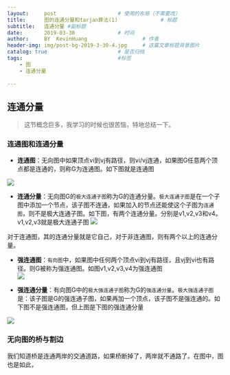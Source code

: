 ```yaml
---
layout:     post   				    # 使用的布局（不需要改）
title:      图的连通分量和tarjan算法(1)				# 标题 
subtitle:   连通分量 #副标题
date:       2019-03-30 				# 时间
author:     BY 	KevinHuang					# 作者
header-img: img/post-bg-2019-3-30-4.jpg 	# 这篇文章标题背景图片
catalog: true 						# 是否归档
tags:								#标签
    - 图
    - 连通分量
    
---
```


## 连通分量  
>这节概念巨多，我学习的时候也很苦恼，特地总结一下。

### 连通图和连通分量  

- **连通图**：无向图中如果顶点vi到vj有路径，则vi/vj连通，如果图G任意两个顶点都是连通的，则称G为连通图。如下图就是连通图  

![](https://ws3.sinaimg.cn/large/006tKfTcgy1g1kx5gtdhdj306m05gdg0.jpg)  

- **连通分量**：无向图G的```极大连通子图```称为G的连通分量。```极大连通子图```是在一个子图中添加一个节点，该子图不连通，如果加入的节点还能使这个子图为```连通图```，则不是极大连通子图。如下图，有两个连通分量。分别是v1,v2,v3和v4。v1,v2,v3就是极大连通子图
![](https://ws1.sinaimg.cn/large/006tKfTcgy1g1kx699mydj307005tglt.jpg)

 对于连通图，其的连通分量就是它自己，对于非连通图，则有两个以上的连通分量。  
-  **强连通图**：```有向图```中，如果图中任何两个顶点vi到vj有路径，且vj到vi也有路径。则G被称为强连通图。如图v1,v2,v3,v4为强连通图  
![](https://ws3.sinaimg.cn/large/006tKfTcgy1g1kx9x276oj305w05mq36.jpg)

- **强连通分量**：有向图G中的```极大强连通子图```称为G的```强连通分量```。```极大强连通子图```是：该子图是G的强连通子图，如果再加一个顶点，该子图不是强连通的。如下图不是强连通图，但上图是下图的强连通分量  

![](https://ws3.sinaimg.cn/large/006tKfTcgy1g1kxcm4zm5j307007imxj.jpg)
### 无向图的桥与割边
我们知道桥是连通两岸的交通道路，如果桥断掉了，两岸就不通路了。在图中，图也是如此，
 
